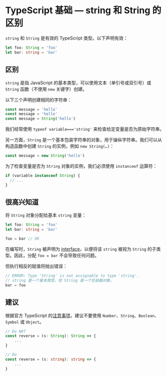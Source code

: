 # TypeScript 基础 — string 和 String 的区别

`string` 和 `String` 是有效的 TypeScript 类型。以下声明有效：

```ts
let foo: String = 'foo'
let bar: string = 'bar'
```

## 区别

`string` 是指 JavaScript 的基本类型，可以使用文本（单引号或双引号）或 `String` 函数（不使用 `new` 关键字）创建。

以下三个声明创建相同的字符串：

```ts
const message = 'hello'
const message = 'hello'
const message = String('hello')
```

我们经常使用 `typeof variable==='string'` 来检查给定变量是否为原始字符串。

另一方面，`String` 是一个基本包装字符串的对象，用于操纵字符串。我们可以从构造函数中创建 `String` 的实例，例如 `new String(…)`：

```ts
const message = new String('hello')
```

为了检查变量是否为 `String` 对象的实例，我们必须使用 `instanceof` 运算符：

```ts
if (variable instanceof String) {
  // ...
}
```

## 很高兴知道

将 `String` 对象分配给基本 `string` 变量：

```ts
let foo: String = 'foo'
let bar: string = 'bar'

foo = bar // OK
```

在编写时，`String` 被声明为 [interface](https://github.com/microsoft/TypeScript/blob/master/src/lib/es5.d.ts#L374)，以便将该 `string` 被视为 `String` 的子类型。因此，分配 `foo = bar` 不会导致任何问题。

但执行相反的赋值将抛出错误：

```ts
// ERROR: Type 'String' is not assignable to type 'string'.
// string 是一个基本类型，但 String 是一个包装器对象。
bar = foo
```

## 建议

根据官方 TypeScript 的[注意事项](https://www.typescriptlang.org/docs/handbook/declaration-files/do-s-and-don-ts.html)，建议不要使用 `Number`、`String`、`Boolean`、`Symbol` 或 `Object`。

```ts
// Do NOT
const reverse = (s: String): String => {
    ...
}

// Do
const reverse = (s: string): string => {
    ...
}
```
